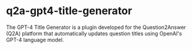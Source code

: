 # q2a-gpt4-title-generator
The GPT-4 Title Generator is a plugin developed for the Question2Answer (Q2A) platform that automatically updates question titles using OpenAI's GPT-4 language model. 
